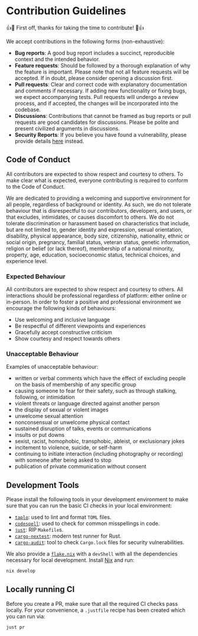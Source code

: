# Contribution Guidelines

:+1::tada: First off, thanks for taking the time to contribute! :tada::+1:

We accept contributions in the following forms (non-exhaustive):

- **Bug reports**: A good bug report includes a succinct,
  reproducible context and the intended behavior.
- **Feature requests**: Should be followed by a thorough explanation of why
  the feature is important. Please note that not all feature requests will be
  accepted. If in doubt, please consider opening a discussion first.
- **Pull requests**: Clear and correct code with explanatory documentation
  and comments if necessary. If adding new functionality or fixing bugs,
  we expect accompanying tests. Pull requests will undergo a review process,
  and if accepted, the changes will be incorporated into the codebase.
- **Discussions**: Contributions that cannot be framed as bug reports
  or pull requests are good candidates for discussions. Please be polite
  and present civilized arguments in discussions.
- **Security Reports**: If you believe you have found a vulnerability,
  please provide details [here](mailto:security@alpenlabs.io) instead.

## Code of Conduct

All contributors are expected to show respect and courtesy to others.
To make clear what is expected, everyone contributing is required to conform to
the Code of Conduct.

We are dedicated to providing a welcoming and supportive environment for all people,
regardless of background or identity.
As such, we do not tolerate behaviour that is disrespectful to our contributors, developers, and users,
or that excludes, intimidates, or causes discomfort to others.
We do not tolerate discrimination or harassment based on characteristics that include,
but are not limited to, gender identity and expression, sexual orientation, disability,
physical appearance, body size, citizenship, nationality, ethnic or social origin, pregnancy,
familial status, veteran status, genetic information, religion or belief (or lack thereof),
membership of a national minority, property, age, education, socioeconomic status,
technical choices, and experience level.

### Expected Behaviour

All contributors are expected to show respect and courtesy to others.
All interactions should be professional regardless of platform:
either online or in-person.
In order to foster a positive and professional environment we encourage
the following kinds of behaviours:

- Use welcoming and inclusive language
- Be respectful of different viewpoints and experiences
- Gracefully accept constructive criticism
- Show courtesy and respect towards others

### Unacceptable Behaviour

Examples of unacceptable behaviour:

- written or verbal comments which have the effect of excluding people on
  the basis of membership of any specific group
- causing someone to fear for their safety, such as through stalking,
  following, or intimidation
- violent threats or language directed against another person
- the display of sexual or violent images
- unwelcome sexual attention
- nonconsensual or unwelcome physical contact
- sustained disruption of talks, events or communications
- insults or put downs
- sexist, racist, homophobic, transphobic, ableist, or exclusionary jokes
- incitement to violence, suicide, or self-harm
- continuing to initiate interaction (including photography or recording)
  with someone after being asked to stop
- publication of private communication without consent

## Development Tools

Please install the following tools in your development environment to make sure that
you can run the basic CI checks in your local environment:

- [`taplo`](https://taplo.tamasfe.dev/cli/installation/binary.html):
  used to lint and format `TOML` files.
- [`codespell`](https://github.com/codespell-project/codespell):
  used to check for common misspellings in code.
- [`just`](https://just.systems):
  RIP `Makefile`s.
- [`cargo-nextest`](https://nexte.st):
  modern test runner for Rust.
- [`cargo-audit`](https://docs.rs/cargo-audit/latest/cargo_audit/):
  tool to check `Cargo.lock` files for security vulnerabilities.

We also provide a [`flake.nix`](flake.nix) with a `devShell` with all the dependencies
necessary for local development.
Install [Nix](https://nixos.org) and run:

```sh
nix develop
```

## Locally running CI

Before you create a PR, make sure that all the required CI checks pass locally.
For your convenience, a `.justfile` recipe has been created which you can run via:

```bash
just pr
```
